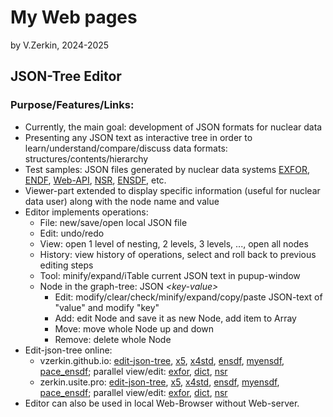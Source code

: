 # My Web pages
by V.Zerkin, 2024-2025

## JSON-Tree Editor

### Purpose/Features/Links:
* Currently, the main goal: development of JSON formats for nuclear data
* Presenting any JSON text as interactive tree in order to 
  learn/understand/compare/discuss data formats: structures/contents/hierarchy
* Test samples: JSON files generated by nuclear data systems
  [EXFOR](https://nds.iaea.org/exfor/),
  [ENDF](https://nds.iaea.org/endf/),
  [Web-API](https://nds.iaea.org/exfor/x4guide/API/),
  [NSR](https://www.nndc.bnl.gov/nsr-dev/),
  [ENSDF](https://www.nndc.bnl.gov/ensdf-json/),
  etc.
* Viewer-part extended to display specific information (useful for nuclear data user) 
  along with the node name and value
* Editor implements operations: 
  * File: new/save/open local JSON file
  * Edit: undo/redo
  * View: open 1 level of nesting, 2 levels, 3 levels, ..., open all nodes
  * History: view history of operations, select and roll back to previous editing steps
  * Tool: minify/expand/iTable current JSON text in pupup-window
  * Node in the graph-tree: JSON _\<key-value\>_
    * Edit: modify/clear/check/minify/expand/copy/paste JSON-text of "value" and modify "key"
    * Add: edit Node and save it as new Node, add item to Array
    * Move: move whole Node up and down
    * Remove: delete whole Node
* Edit-json-tree online:
  * vzerkin.github.io: [edit-json-tree](https://vzerkin.github.io/edit-json-tree/),
    [x5](https://vzerkin.github.io/edit-json-tree/#1),
    [x4std](https://vzerkin.github.io/edit-json-tree/#10),
    [ensdf](https://vzerkin.github.io/edit-json-tree/#5),
    [myensdf](https://vzerkin.github.io/edit-json-tree/#5z),
    [pace_ensdf](https://vzerkin.github.io/edit-json-tree/#11);
    parallel view/edit: [exfor](https://vzerkin.github.io/edit-json-tree/cmp2exfor.htm),
    [dict](https://vzerkin.github.io/edit-json-tree/cmp2dict.htm),
    [nsr](https://vzerkin.github.io/edit-json-tree/cmp2nsr.htm)
  * zerkin.usite.pro: [edit-json-tree](https://zerkin.usite.pro/edit-json-tree/),
    [x5](https://zerkin.usite.pro/edit-json-tree/#1),
    [x4std](https://zerkin.usite.pro/edit-json-tree/#10),
    [ensdf](https://zerkin.usite.pro/edit-json-tree/#5),
    [myensdf](https://zerkin.usite.pro/edit-json-tree/#5z),
    [pace_ensdf](https://zerkin.usite.pro/edit-json-tree/#11);
    parallel view/edit: [exfor](https://zerkin.usite.pro/edit-json-tree/cmp2exfor.htm),
    [dict](https://zerkin.usite.pro/edit-json-tree/cmp2dict.htm),
    [nsr](https://zerkin.usite.pro/edit-json-tree/cmp2nsr.htm)
* Editor can also be used in local Web-Browser without Web-server.
